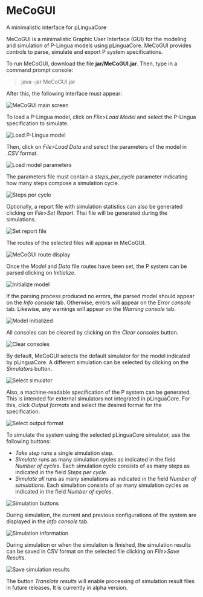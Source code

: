 # MeCoGUI
A minimalistic interface for pLinguaCore

MeCoGUI is a minimalistic Graphic User Interface (GUI) for the modeling and simulation of P-Lingua models using pLinguaCore. MeCoGUI provides controls to parse, simulate and export P system specifications.

To run MeCoGUI, download the file __jar/MeCoGUI.jar__. Then, type in a command prompt console:

> java -jar MeCoGUI.jar

After this, the following interface must appear:

![MeCoGUI main screen](https://github.com/manugarciaquismondo/MeCoGUI/blob/master/images/mecogui_main.png)

To load a P-Lingua model, click on _File_>_Load Model_ and select the P-Lingua specification to simulate.

![Load P-Lingua model](https://github.com/manugarciaquismondo/MeCoGUI/blob/master/images/mecogui_load_model.png)

Then, click on _File_>_Load Data_ and select the parameters of the model in _.CSV_ format. 

![Load model parameters](https://github.com/manugarciaquismondo/MeCoGUI/blob/master/images/mecogui_load_data.png)

The parameters file must contain a _steps_per_cycle_ parameter indicating how many steps compose a simulation cycle.

![Steps per cycle](https://github.com/manugarciaquismondo/MeCoGUI/blob/master/images/steps_per_cycle.png)

Optionally, a report file with simulation statistics can also be generated clicking on _File_>_Set Report_. Thsi file will be generated during the simulations.

![Set report file](https://github.com/manugarciaquismondo/MeCoGUI/blob/master/images/mecogui_set_report.png)

The routes of the selected files will appear in MeCoGUI.

![MeCoGUI route display](https://github.com/manugarciaquismondo/MeCoGUI/blob/master/images/mecogui_routes_set.png)

Once the _Model_ and _Data_ file routes have been set, the P system can be parsed clicking on _Initialize_.

![Initialize model](https://github.com/manugarciaquismondo/MeCoGUI/blob/master/images/mecogui_initialize.png)

If the parsing process produced no errors, the parsed model should appear on the _Info console_ tab. Otherwise, errors will appear on the _Error console_ tab. Likewise, any warnings will appear on the _Warning console_ tab.

![Model initialized](https://github.com/manugarciaquismondo/MeCoGUI/blob/master/images/mecogui_model_initialized.png)

All consoles can be cleared by clicking on the _Clear consoles_ button.

![Clear consoles](https://github.com/manugarciaquismondo/MeCoGUI/blob/master/images/mecogui_clear_consoles.png)

By default, MeCoGUI selects the default simulator for the model indicated by pLinguaCore. A different simulation can be selected by clicking on the _Simulators_ button.

![Select simulator](https://github.com/manugarciaquismondo/MeCoGUI/blob/master/images/mecogui_set_simulator.png)

Also, a machine-readable specification of the P system can be generated. This is intended for external simulators not integrated in pLinguaCore. For this, click _Output formats_ and select the desired format for the specification.

![Select output format](https://github.com/manugarciaquismondo/MeCoGUI/blob/master/images/mecogui_output_formats.png)

To simulate the system using the selected pLinguaCore simulator, use the following buttons:

* _Take step_ runs a single simulation step.
* _Simulate_ runs as many simulation cycles as indicated in the field _Number of cycles_. Each simulation cycle consists of as many steps as indicated in the field _Steps per cycle_.
* _Simulate all_ runs as many simulations as indicated in the field _Number of simulations_. Each simulation consists of as many simulation cycles as indicated in the field _Number of cycles_.

![Simulation buttons](https://github.com/manugarciaquismondo/MeCoGUI/blob/master/images/mecogui_simulation_buttons.png)

During simulation, the current and previous configurations of the system are displayed in the _Info console_ tab.

![Simulation information](https://github.com/manugarciaquismondo/MeCoGUI/blob/master/images/mecogui_simulation_information.png)

During simulation or when the simulation is finished, the simulation results can be saved in CSV format on the selected file clicking on _File_>_Save Results_.

![Save simulation results](https://github.com/manugarciaquismondo/MeCoGUI/blob/master/images/mecogui_save_results.png)

The button _Translate results_ will enable processing of simulation result files in future releases. It is currently in alpha version.

